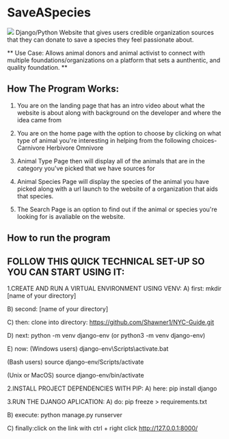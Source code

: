 # SaveASpecies
![](https://j.gifs.com/W72OxE.gif)
Django/Python Website that gives users credible organization sources that they can donate to save a species they feel passionate about.

** Use Case: Allows animal donors and animal activist to connect with multiple foundations/organizations on a platform that sets a aunthentic, and quality foundation. **

## How The Program Works:

1. You are on the landing page that has an intro video about what the website is about along with background on the developer and where the idea came from

2. You are on the home page with the option to choose by clicking on what type of animal you're interesting in helping from the following choices-
Carnivore
Herbivore
Omnivore

3. Animal Type Page then will display all of the animals that are in the category you've picked that we have sources for

4. Animal Species Page will display the species of the animal you have picked along with a url launch to the website of a organization that aids that species.

5. The Search Page is an option to find out if the animal or species you're looking for is avaliable on the website.

## How to run the program 

## FOLLOW THIS QUICK TECHNICAL SET-UP SO YOU CAN START USING IT:
1.CREATE AND RUN A VIRTUAL ENVIRONMENT USING VENV:
A) first: mkdir [name of your directory]

B) second: [name of your directory]

C) then: clone into directory: https://github.com/Shawner1/NYC-Guide.git

D) next: python -m venv django-env (or python3 -m venv django-env)

E) now: (Windows users) django-env\Scripts\activate.bat

(Bash users) source django-env/Scripts/activate

(Unix or MacOS) source django-env/bin/activate

2.INSTALL PROJECT DEPENDENCIES WITH PIP:
A) here: pip install django

3.RUN THE DJANGO APLICATION:
A) do: pip freeze > requirements.txt

B) execute: python manage.py runserver

C) finally:click on the link with ctrl + right click http://127.0.0.1:8000/

